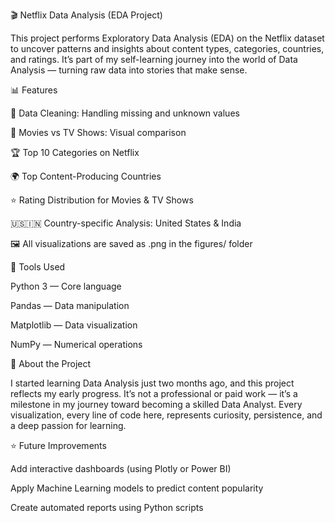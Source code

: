 🎬 Netflix Data Analysis (EDA Project)

This project performs Exploratory Data Analysis (EDA) on the Netflix dataset to uncover patterns and insights about content types, categories, countries, and ratings.
It’s part of my self-learning journey into the world of Data Analysis — turning raw data into stories that make sense.

📊 Features

🧹 Data Cleaning: Handling missing and unknown values

🎥 Movies vs TV Shows: Visual comparison

🏆 Top 10 Categories on Netflix

🌍 Top Content-Producing Countries

⭐ Rating Distribution for Movies & TV Shows

🇺🇸🇮🇳 Country-specific Analysis: United States & India

🖼️ All visualizations are saved as .png in the figures/ folder

🧠 Tools Used

Python 3 — Core language

Pandas — Data manipulation

Matplotlib — Data visualization

NumPy — Numerical operations

🚀 About the Project

I started learning Data Analysis just two months ago, and this project reflects my early progress.
It’s not a professional or paid work — it’s a milestone in my journey toward becoming a skilled Data Analyst.
Every visualization, every line of code here, represents curiosity, persistence, and a deep passion for learning.

⭐ Future Improvements

Add interactive dashboards (using Plotly or Power BI)

Apply Machine Learning models to predict content popularity

Create automated reports using Python scripts
